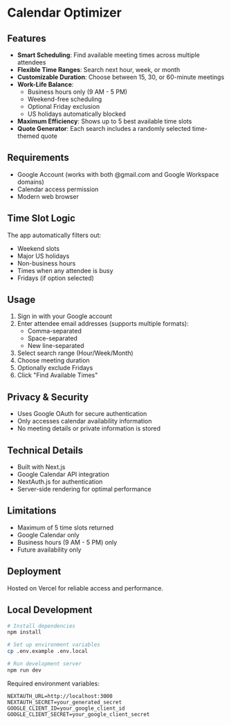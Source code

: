 # Calendar Optimizer

## Features

- **Smart Scheduling**: Find available meeting times across multiple attendees
- **Flexible Time Ranges**: Search next hour, week, or month
- **Customizable Duration**: Choose between 15, 30, or 60-minute meetings
- **Work-Life Balance**: 
  - Business hours only (9 AM - 5 PM)
  - Weekend-free scheduling
  - Optional Friday exclusion
  - US holidays automatically blocked
- **Maximum Efficiency**: Shows up to 5 best available time slots
- **Quote Generator**: Each search includes a randomly selected time-themed quote

## Requirements

- Google Account (works with both @gmail.com and Google Workspace domains)
- Calendar access permission
- Modern web browser

## Time Slot Logic

The app automatically filters out:
- Weekend slots
- Major US holidays
- Non-business hours
- Times when any attendee is busy
- Fridays (if option selected)

## Usage

1. Sign in with your Google account
2. Enter attendee email addresses (supports multiple formats):
   - Comma-separated
   - Space-separated
   - New line-separated
3. Select search range (Hour/Week/Month)
4. Choose meeting duration
5. Optionally exclude Fridays
6. Click "Find Available Times"

## Privacy & Security

- Uses Google OAuth for secure authentication
- Only accesses calendar availability information
- No meeting details or private information is stored

## Technical Details

- Built with Next.js
- Google Calendar API integration
- NextAuth.js for authentication
- Server-side rendering for optimal performance

## Limitations

- Maximum of 5 time slots returned
- Google Calendar only
- Business hours (9 AM - 5 PM) only
- Future availability only

## Deployment

Hosted on Vercel for reliable access and performance.

## Local Development

```bash
# Install dependencies
npm install

# Set up environment variables
cp .env.example .env.local

# Run development server
npm run dev
```

Required environment variables:
```
NEXTAUTH_URL=http://localhost:3000
NEXTAUTH_SECRET=your_generated_secret
GOOGLE_CLIENT_ID=your_google_client_id
GOOGLE_CLIENT_SECRET=your_google_client_secret
```
